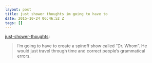 ```yaml
---
layout: post
title: just shower thoughts im going to have to
date: 2015-10-24 06:46:52 Z
tags: []
---
```

[just-shower-thoughts](http://just-shower-thoughts.tumblr.com/post/131764875904/im-going-to-have-to-create-a-spinoff-show-called):

> I’m going to have to create a spinoff show called “Dr. Whom”. He would just travel through time and correct people’s grammatical errors.
